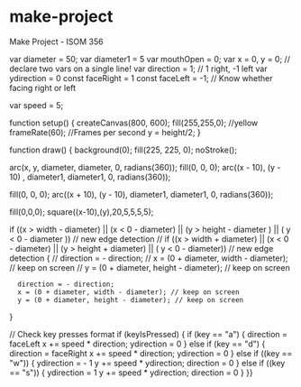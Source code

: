# make-project
Make Project - ISOM 356

var diameter = 50;
var diameter1 = 5 
var mouthOpen = 0;
var x = 0, y = 0; // declare two vars on a single line!
var direction = 1; // 1 right, -1 left
var ydirection = 0
const faceRight = 1
const faceLeft = -1; // Know whether facing right or left

var speed = 5;


function setup() {
  createCanvas(800, 600);
  fill(255,255,0); //yellow
  frameRate(60); //Frames per second
  y = height/2;
}

function draw() {
  background(0);
  fill(225, 225, 0);
  noStroke();

  arc(x, y, diameter, diameter, 0, radians(360));
  fill(0, 0, 0);
  arc((x - 10), (y - 10) , diameter1, diameter1, 0, radians(360));

  fill(0, 0, 0);
  arc((x + 10), (y - 10), diameter1, diameter1, 0, radians(360));

  fill(0,0,0);
  square((x-10),(y),20,5,5,5,5);

  if ((x > width -  diameter) || (x < 0 - diameter)  || (y > height - diameter ) || ( y < 0 - diameter )) // new edge detection
  // if ((x > width + diameter) || (x < 0 - diameter) || (y > height + diameter) || ( y < 0 - diameter)) // new edge detection
  {
      // direction = - direction;
      // x = (0 + diameter, width - diameter); // keep on screen 
      // y = (0 + diameter, height - diameter); // keep on screen 

      direction = - direction;
      x = (0 + diameter, width - diameter); // keep on screen 
      y = (0 + diameter, height - diameter); // keep on screen 
  }

  // Check key presses format
  if (keyIsPressed)
  {
    if (key == "a") {
      direction = faceLeft
      x += speed * direction;
      ydirection = 0
    }
    else if (key == "d") {
      direction = faceRight
      x += speed * direction;
      ydirection = 0
    } 
    else if ((key == "w")) {
      ydirection =  - 1
      y += speed * ydirection; 
      direction = 0
    }
    else if ((key == "s")) {
      ydirection = 1
      y += speed * ydirection; 
      direction = 0
    }
  }}
